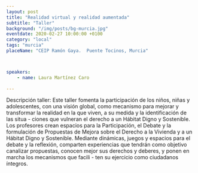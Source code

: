 ```yaml
---
layout: post
title: "Realidad virtual y realidad aumentada"
subtitle: "Taller"
background: "/img/posts/bg-murcia.jpg"
eventdate: 2020-02-27 10:00:00 +0100
category: "local"
tags: "murcia"
placeName: "CEIP Ramón Gaya.  Puente Tocinos, Murcia"



speakers:
    - name: Laura Martínez Caro
    
---
```


Descripción taller: Este taller fomenta la participación de los niños, niñas y adolescentes, con una visión global,
como mecanismo para mejorar y transformar la realidad en la que viven, a su medida y la identificación de las situa -
ciones que vulneran el derecho a un Hábitat Digno y Sostenible. Los profesores crean espacios para la Participación,
el Debate y la formulación de Propuestas de Mejora sobre el Derecho a la Vivienda y a un Hábitat Digno y Sostenible.
Mediante dinámicas, juegos y espacios para el debate y la reflexión, comparten experiencias que tendrán como
objetivo canalizar propuestas, conocen mejor sus derechos y deberes, y ponen en marcha los mecanismos que facili -
ten su ejercicio como ciudadanos íntegros.
